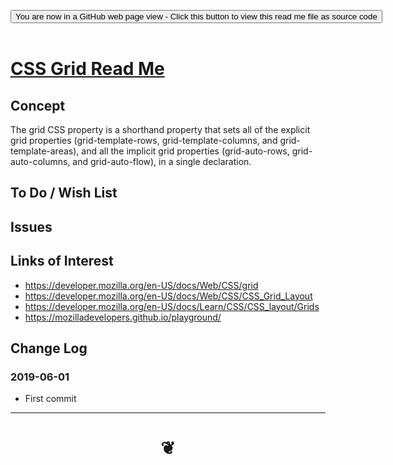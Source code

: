 
<span style=display:none; >[You are now in a GitHub source code view - click this link to view Read Me file as a web page]( https://jaanga.github.io/#cookbook-html/examples/appearance-css/css-grid/README.md "View file as a web page." ) </span>

<div><input type=button class = 'btn btn-secondary btn-sm' onclick="window.location.href='https://github.com/jaanga/jaanga.github.io/blob/master/html#cookbook-html/examples/appearance-css/css-grid/.md'";
value='You are now in a GitHub web page view - Click this button to view this read me file as source code' ></div>

<br>

# [CSS Grid Read Me]( #html#cookbook-html/examples/appearance-css/css-grid/README.md )

<!--
<iframe src=https://jaanga.github.io/html#cookbook-html/examples/appearance-css/css-grid/html#cookbook-html/examples/appearance-css/css-grid.html width=100% height=500px >Iframes are not viewable in GitHub source code views</iframe>
_<small>ZZZZZ</small>_

## Full Screen: [ZZZZZ]( https://jaanga.github.io/html#cookbook-html/examples/appearance-css/css-grid/html#cookbook-html/examples/appearance-css/css-grid.html )
-->


## Concept

The grid CSS property is a shorthand property that sets all of the explicit grid properties (grid-template-rows, grid-template-columns, and grid-template-areas), and all the implicit grid properties (grid-auto-rows, grid-auto-columns, and grid-auto-flow), in a single declaration.

## To Do / Wish List


## Issues




## Links of Interest

* https://developer.mozilla.org/en-US/docs/Web/CSS/grid
* https://developer.mozilla.org/en-US/docs/Web/CSS/CSS_Grid_Layout
* https://developer.mozilla.org/en-US/docs/Learn/CSS/CSS_layout/Grids
* https://mozilladevelopers.github.io/playground/


## Change Log

### 2019-06-01

* First commit


***

# <center title="hello!" ><a href=javascript:window.scrollTo(0,0); style=text-decoration:none; > ❦ </a></center>

